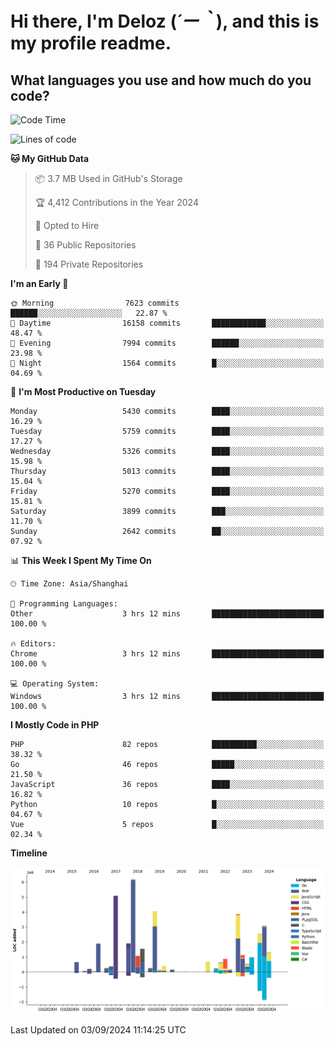 # **Hi there, I'm Deloz (*´ー｀*), and this is my profile readme.**

## **What languages you use and how much do you code?**

<!--START_SECTION:waka-->
![Code Time](http://img.shields.io/badge/Code%20Time-4%2C584%20hrs-blue)

![Lines of code](https://img.shields.io/badge/From%20Hello%20World%20I%27ve%20Written-40.5%20million%20lines%20of%20code-blue)

**🐱 My GitHub Data** 

> 📦 3.7 MB Used in GitHub's Storage 
 > 
> 🏆 4,412 Contributions in the Year 2024
 > 
> 💼 Opted to Hire
 > 
> 📜 36 Public Repositories 
 > 
> 🔑 194 Private Repositories 
 > 
**I'm an Early 🐤** 

```text
🌞 Morning                7623 commits        ██████░░░░░░░░░░░░░░░░░░░   22.87 % 
🌆 Daytime                16158 commits       ████████████░░░░░░░░░░░░░   48.47 % 
🌃 Evening                7994 commits        ██████░░░░░░░░░░░░░░░░░░░   23.98 % 
🌙 Night                  1564 commits        █░░░░░░░░░░░░░░░░░░░░░░░░   04.69 % 
```
📅 **I'm Most Productive on Tuesday** 

```text
Monday                   5430 commits        ████░░░░░░░░░░░░░░░░░░░░░   16.29 % 
Tuesday                  5759 commits        ████░░░░░░░░░░░░░░░░░░░░░   17.27 % 
Wednesday                5326 commits        ████░░░░░░░░░░░░░░░░░░░░░   15.98 % 
Thursday                 5013 commits        ████░░░░░░░░░░░░░░░░░░░░░   15.04 % 
Friday                   5270 commits        ████░░░░░░░░░░░░░░░░░░░░░   15.81 % 
Saturday                 3899 commits        ███░░░░░░░░░░░░░░░░░░░░░░   11.70 % 
Sunday                   2642 commits        ██░░░░░░░░░░░░░░░░░░░░░░░   07.92 % 
```


📊 **This Week I Spent My Time On** 

```text
🕑︎ Time Zone: Asia/Shanghai

💬 Programming Languages: 
Other                    3 hrs 12 mins       █████████████████████████   100.00 % 

🔥 Editors: 
Chrome                   3 hrs 12 mins       █████████████████████████   100.00 % 

💻 Operating System: 
Windows                  3 hrs 12 mins       █████████████████████████   100.00 % 
```

**I Mostly Code in PHP** 

```text
PHP                      82 repos            ██████████░░░░░░░░░░░░░░░   38.32 % 
Go                       46 repos            █████░░░░░░░░░░░░░░░░░░░░   21.50 % 
JavaScript               36 repos            ████░░░░░░░░░░░░░░░░░░░░░   16.82 % 
Python                   10 repos            █░░░░░░░░░░░░░░░░░░░░░░░░   04.67 % 
Vue                      5 repos             █░░░░░░░░░░░░░░░░░░░░░░░░   02.34 % 
```



**Timeline**

![Lines of Code chart](https://raw.githubusercontent.com/deloz/deloz/main/assets/bar_graph.png)


 Last Updated on 03/09/2024 11:14:25 UTC
<!--END_SECTION:waka-->
